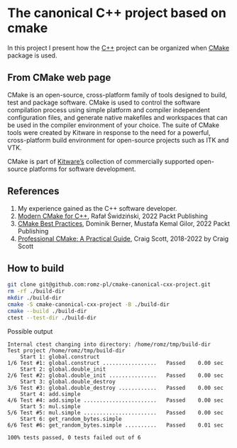# The canonical C++ project based on cmake

In this project I present how the [C++](https://en.cppreference.com/) project can be organized when [CMake](https://cmake.org/) package is used.

## From CMake web page

CMake is an open-source, cross-platform family of tools designed to build, 
test and package software. CMake is used to control the software 
compilation process using simple platform and compiler independent configuration 
files, and generate native makefiles and workspaces that can be used in the compiler 
environment of your choice. The suite of CMake tools were created by Kitware 
in response to the need for a powerful, cross-platform build environment for 
open-source projects such as ITK and VTK.

CMake is part of [Kitware’s](https://www.kitware.com/) collection of commercially supported open-source platforms for software development.


## References

1. My experience gained as the C++ software developer.
2. [Modern CMake for C++](https://www.packtpub.com/product/modern-cmake-for-c/9781801070058), 
Rafał Świdziński, 2022 Packt Publishing 
3. [CMake Best Practices](https://www.packtpub.com/product/cmake-best-practices/9781803239729?_ga=2.79944087.1697182141.1676704201-933444911.1634053820),
Dominik Berner, Mustafa Kemal Gilor, 2022 Packt Publishing
4. [Professional CMake: A Practical Guide](https://crascit.com),
Craig Scott, 2018-2022 by Craig Scott


## How to build
```bash
git clone git@github.com:romz-pl/cmake-canonical-cxx-project.git
rm -rf ./build-dir
mkdir ./build-dir
cmake -S cmake-canonical-cxx-project -B ./build-dir
cmake --build ./build-dir
ctest --test-dir ./build-dir
```
Possible output
```
Internal ctest changing into directory: /home/romz/tmp/build-dir
Test project /home/romz/tmp/build-dir
    Start 1: global.construct
1/6 Test #1: global.construct .................   Passed    0.00 sec
    Start 2: global.double_init
2/6 Test #2: global.double_init ...............   Passed    0.00 sec
    Start 3: global.double_destroy
3/6 Test #3: global.double_destroy ............   Passed    0.00 sec
    Start 4: add.simple
4/6 Test #4: add.simple .......................   Passed    0.00 sec
    Start 5: mul.simple
5/6 Test #5: mul.simple .......................   Passed    0.00 sec
    Start 6: get_random_bytes.simple
6/6 Test #6: get_random_bytes.simple ..........   Passed    0.01 sec

100% tests passed, 0 tests failed out of 6

```
